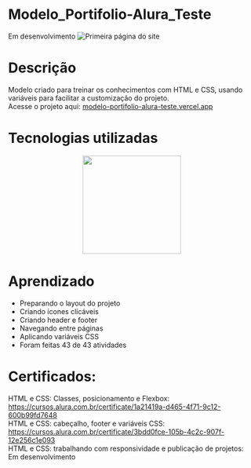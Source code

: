 # Modelo_Portifolio-Alura_Teste
Em desenvolvimento
![Primeira página do site](https://user-images.githubusercontent.com/93163125/223783819-d4cb3403-7cda-4e89-b826-ad2d218c31ce.png)

# Descrição
Modelo criado para treinar os conhecimentos com HTML e CSS, usando variáveis para facilitar a customização do projeto.
<br>Acesse o projeto aqui: [modelo-portifolio-alura-teste.vercel.app](https://modelo-portifolio-alura-teste.vercel.app/)

# Tecnologias utilizadas

<div align="center">
<img src="https://user-images.githubusercontent.com/93163125/212203960-8a3f59e4-9ba1-436a-8161-8e3c863f9985.png" width ="200px" />
</div>

# Aprendizado

<ul>
    <li>Preparando o layout do projeto</li>
    <li>Criando ícones clicáveis</li>
    <li>Criando header e footer</li>
    <li>Navegando entre páginas</li>
    <li>Aplicando variáveis CSS</li>
    <li>Foram feitas 43 de 43 atividades</li>

</ul>

# Certificados: 
HTML e CSS: Classes, posicionamento e Flexbox: https://cursos.alura.com.br/certificate/1a21419a-d465-4f71-9c12-600b99fd7648
<br>HTML e CSS: cabeçalho, footer e variáveis CSS: https://cursos.alura.com.br/certificate/3bdd0fce-105b-4c2c-907f-12e256c1e093
<br>HTML e CSS: trabalhando com responsividade e publicação de projetos: Em desenvolvimento
